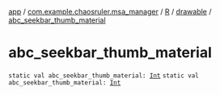 [app](../../../index.md) / [com.example.chaosruler.msa_manager](../../index.md) / [R](../index.md) / [drawable](index.md) / [abc_seekbar_thumb_material](.)

# abc_seekbar_thumb_material

`static val abc_seekbar_thumb_material: `[`Int`](https://kotlinlang.org/api/latest/jvm/stdlib/kotlin/-int/index.html)
`static val abc_seekbar_thumb_material: `[`Int`](https://kotlinlang.org/api/latest/jvm/stdlib/kotlin/-int/index.html)